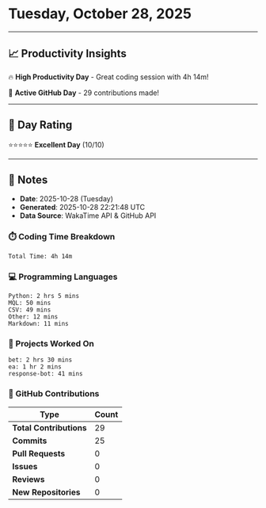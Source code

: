 # Tuesday, October 28, 2025

---

## 📈 Productivity Insights

🔥 **High Productivity Day** - Great coding session with 4h 14m!

🚀 **Active GitHub Day** - 29 contributions made!

---

## 🎯 Day Rating

⭐⭐⭐⭐⭐ **Excellent Day** (10/10)

---

## 📝 Notes

- **Date**: 2025-10-28 (Tuesday)
- **Generated**: 2025-10-28 22:21:48 UTC
- **Data Source**: WakaTime API & GitHub API


### ⏱️ Coding Time Breakdown

```
Total Time: 4h 14m
```

### 💻 Programming Languages

```
Python: 2 hrs 5 mins
MQL: 50 mins
CSV: 49 mins
Other: 12 mins
Markdown: 11 mins
```

### 📂 Projects Worked On

```
bet: 2 hrs 30 mins
ea: 1 hr 2 mins
response-bot: 41 mins

```


### 🐙 GitHub Contributions

| Type | Count |
|------|-------|
| **Total Contributions** | 29 |
| **Commits** | 25 |
| **Pull Requests** | 0 |
| **Issues** | 0 |
| **Reviews** | 0 |
| **New Repositories** | 0 |

